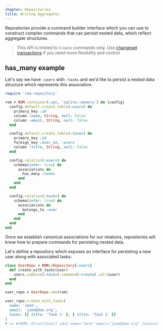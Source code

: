 ```yaml
---
chapter: Repositories
title: Writing Aggregates
---
```


Repositories provide a command builder interface which you can use to construct
complex commands that can persist nested data, which reflect aggregate structures.

> This API is limited to `Create` commands only.
> Use [changeset transactions](/%{version}/learn/repositories/changeset-transactions) if you
> need more flexibility and control

## has_many example

Let's say we have `:users` with `:tasks` and we'd like to persist a nested data
structure which represents this association.

``` ruby
require 'rom-repository'

rom = ROM.container(:sql, 'sqlite::memory') do |config|
  config.default.create_table(:users) do
    primary_key :id
    column :name, String, null: false
    column :email, String, null: false
  end

  config.default.create_table(:tasks) do
    primary_key :id
    foreign_key :user_id, :users
    column :title, String, null: false
  end

  config.relation(:users) do
    schema(infer: true) do
      associations do
        has_many :tasks
      end
    end
  end

  config.relation(:tasks) do
    schema(infer: true) do
      associations do
        belongs_to :user
      end
    end
  end
end
```

Once we establish canonical associations for our relations, repositories will know
how to prepare commands for persisting nested data.

Let's define a repository which exposes an interface for persisting a new user
along with associated tasks:

``` ruby
class UserRepo < ROM::Repository[:users]
  def create_with_tasks(user)
    users.combine(:tasks).command(:create).call(user)
  end
end

user_repo = UserRepo.new(rom)

user_repo.create_with_tasks(
  name: 'Jane',
  email: 'jane@doe.org',
  tasks: [{ title: 'Task 1' }, { title: 'Task 2' }]
)
# => #<ROM::Struct[User] id=1 name="Jane" email="jane@doe.org" tasks=[#<ROM::Struct[Task] id=1 user_id=1 title="Task 1">, #<ROM::Struct[Task] id=2 user_id=1 title="Task 2">]>
```
